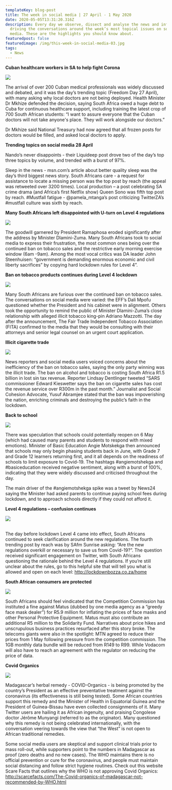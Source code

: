 ```yaml
---
templateKey: blog-post
title: The week in social media | 27 April - 1 May 2020
date: 2020-05-05T13:31:20.316Z
description: Every day we observe, dissect and analyse the news and information
  driving the conversations around the week’s most topical issues on social
  media. These are the highlights you should know about.
featuredpost: false
featuredimage: /img/this-week-in-social-media-03.jpg
tags:
  - News
---
```

**Cuban healthcare workers in SA to help fight Corona** 

![](/img/cuban-dr.png)

The arrival of over 200 Cuban medical professionals was widely discussed and debated, and it was the day’s trending topic (Freedom Day 27 April), with many asking why local doctors are not being deployed. Health Minister Dr Mkhize defended the decision, saying South Africa owed a huge debt to Cuba for continuous healthcare support, including training the latest crop of 700 South African students: “I want to assure everyone that the Cuban doctors will not take anyone's place. They will work alongside our doctors.”

Dr Mkhize said National Treasury had now agreed that all frozen posts for doctors would be filled, and asked local doctors to apply.

**Trending topics on social media 28 April**

Nando’s never disappoints - their Liquideep post drove two of the day’s top three topics by volume, and trended with a burst of 97%.

Sleep in the news - msn.com’s article about better quality sleep was the day’s third biggest news story. South Africans care - a request for assistance to locate a missing person was the top post by reach (the appeal was retweeted over 3200 times).  Local production – a post celebrating SA crime drama (and Africa’s first Netflix show) Queen Sono was fifth top post by reach. #Mustfall fatigue - @pamela_mtanga’s post criticizing TwitterZA’s #mustfall culture was sixth by reach.

**Many South Africans left disappointed with U-turn on Level 4 regulations**

![](/img/uturn.png)

The goodwill garnered by President Ramaphosa eroded significantly after the address by Minister Dlamini-Zuma. Many South Africans took to social media to express their frustration, the most common ones being over the continued ban on tobacco sales and the restrictive early morning exercise window (6am -9am). Among the most vocal critics was DA leader John Steenhuisen: “government is demanding enormous economic and civil liberty sacrifices” by copying hard lockdown rules for Level 4”. 

**Ban on tobacco products continues during Level 4 lockdown**

![](/img/tobacco-ban.png)

Many South Africans are furious over the continued ban on tobacco sales. The conversations on social media were varied: the EFF’s Dali Mpofu questioned whether the President and his cabinet were in alignment.  Others took the opportunity to remind the public of Minister Dlamini-Zuma’s close relationship with alleged illicit tobacco king-pin Adriano Mazzotti. The day after the announcement, The Fair Trade Independent Tobacco Association (FITA) confirmed to the media that they would be consulting with their attorneys and senior legal counsel on an urgent court application.

**Illicit cigarette trade**

![](/img/iilicit-cigs.png)

News reporters and social media users voiced concerns about the inefficiency of the ban on tobacco sales, saying the only party winning was the illicit trade. The ban on alcohol and tobacco is costing South Africa R1.5 billion in lost sin tax revenue. Reporter Lindsay Dentlinger tweeted “SARS commissioner Edward Kieswetter says the ban on cigarette sales has cost the revenue service over R300m in the past month.” Journalist and Social Cohesion Advocate, Yusuf Abramjee stated that the ban was impoverishing the nation, enriching criminals and destroying the public’s faith in the lockdown. 

**Back to school**

![](/img/back-to-school.png)

There was speculation that schools could potentially reopen on 6 May (which had caused many parents and students to respond with mixed emotions). Minister of Basic Education Angie Motskekga then announced that schools may only begin phasing students back in June, with Grade 7 and Grade 12 learners returning first, and it all depends on the readiness of schools to limit exposure to Covid-19. The hashtags #angiemotshekga and #basiceducation received negative sentiment, along with a burst of 100%, indicating that they were widely discussed and criticised throughout the day.

The main driver of the #angiemotshekga spike was a tweet by News24 saying the Minister had asked parents to continue paying school fees during lockdown, and to approach schools directly if they could not afford it.

**Level 4 regulations – confusion continues**

![](/img/lock-down-reg.png)

\
The day before lockdown Level 4 came into effect, South Africans continued to seek clarification around the new regulations. The fourth trending post by reach was by SAfm Sunrise asking: “Are the new regulations overkill or necessary to save us from Covid-19?”. The question received significant engagement on Twitter, with South Africans questioning the rationale behind the Level 4 regulations.  If you’re still unclear about the rules, go to this helpful site that will tell you what is allowed and open on each level: http://lockdownbozza.co.za/home

**South African consumers are protected**

![](/img/consum-protection.png)

South Africans should feel vindicated that the Competition Commission has instituted a fine against Matus (dubbed by one media agency as a “greedy face mask dealer”) for R5.9 million for inflating the prices of face masks and other Personal Protective Equipment. Matus must also contribute an additional R5 million to the Solidarity Fund.  Narratives about price hikes and unscrupulous business practices resurfaced after this story broke. The telecoms giants were also in the spotlight: MTN agreed to reduce their prices from 1 May following pressure from the competition commission. The 1GB monthly data bundle will be reduced from R149 to R99. While Vodacom will also have to reach an agreement with the regulator on reducing the price of data.

**Covid Organics**

![](/img/madagascar.png)

Madagascar’s herbal remedy - COVID-Organics - is being promoted by the country’s President as an effective preventative treatment against the coronavirus (its effectiveness is still being tested). Some African countries support this remedy and the Minister of Health in Equatorial Guinea and the President of Guinea-Bissau have even collected consignments of it. Many Twitter users are hailing it as African ingenuity, and praising Congolese doctor Jérôme Munyangi (referred to as the originator). Many questioned why this remedy is not being celebrated internationally, with the conversation veering towards the view that “the West” is not open to African traditional remedies.  

Some social media users are skeptical and support clinical trials prior to mass roll-out, while supporters point to the numbers in Madagascar as proof (zero deaths and no new cases). The WHO maintains there is no official prevention or cure for the coronavirus, and people must maintain social distancing and follow strict hygiene routines. Check out this website Scare Facts that outlines why the WHO is not approving Covid Organics: <http://scarcefacts.com/The-Covid-organics-of-madagascar-not-recommended-by-WHO.html>